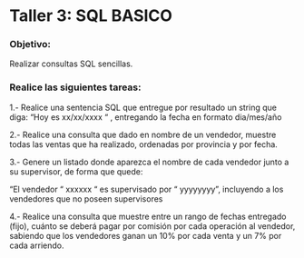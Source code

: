 # Taller 3: SQL BASICO

### Objetivo:
Realizar consultas SQL sencillas.

### Realice las siguientes tareas:


1.- Realice una sentencia SQL que entregue por resultado un string que diga:
 “Hoy es  xx/xx/xxxx “ , entregando la fecha en formato dia/mes/año

2.-  Realice una consulta que dado en nombre de un vendedor, muestre  todas las ventas que ha realizado, ordenadas por provincia y por fecha.


3.- Genere un listado donde aparezca el nombre de cada vendedor junto a su supervisor, de forma que quede:

“El vendedor  “ xxxxxx “ es supervisado por  “ yyyyyyyy”,   incluyendo a los vendedores que no poseen supervisores

4.-   Realice una consulta que muestre entre un rango de fechas entregado (fijo), cuánto se deberá pagar por comisión por cada operación al vendedor, sabiendo que los vendedores ganan un 10% por cada venta  y un 7% por cada arriendo.
